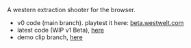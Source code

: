 A western extraction shooter for the browser.

- v0 code (main branch). playtest it here: [beta.westwelt.com](https://beta.westwelt.com/)
- latest code (WIP v1 Beta), [here](https://github.com/sweriko/westwelt-v1)
- demo clip branch, [here](https://github.com/sweriko/westwelt-v0/tree/for-breakout-demo-clip)
